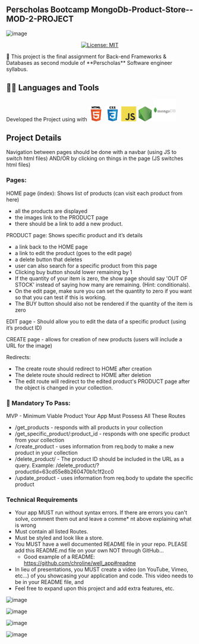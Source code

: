 ## Perscholas Bootcamp MongoDb-Product-Store--MOD-2-PROJECT
![image](https://user-images.githubusercontent.com/42888722/215923940-d4968286-e35d-4626-93e9-6e535792ad6e.png)

<div align='center'>

  
[![License: MIT](https://img.shields.io/badge/License-MIT-blue.svg)](https://opensource.org/licenses/MIT)
  
  
</div>
🔭 This project is the final assignment for Back-end Frameworks & Databases as second module of **Perscholas** Software engineer syllabus.




 ## 👨‍💻  Languages and Tools
 
 Developed the Project using with <img src="https://github.com/github/explore/blob/main/topics/html/html.png" alt="html" width="40" height="40"/>  <img src="https://github.com/github/explore/blob/main/topics/css/css.png" alt="css" width="40" height="40"/>  <img src="https://github.com/github/explore/blob/main/topics/javascript/javascript.png" alt="javascript" width="40" height="40"/>  <img src="https://github.com/github/explore/blob/main/topics/nodejs/nodejs.png" alt="nodejs" width="40" height="40"/>  <img src="https://github.com/github/explore/blob/main/topics/mongodb/mongodb.png" alt="mongodb" width="60" height="60"/> 







## Project Details
Navigation between pages should be done with a navbar (using JS to switch html files) AND/OR by clicking on things in the page (JS switches html files)

### Pages:

HOME page (index):  Shows list of products (can visit each product from here)

* all the products are displayed
* the images link to the PRODUCT page
* there should be a link to add a new product.


PRODUCT page: Shows specific product and it’s details

* a link back to the HOME page
* a link to edit the product (goes to the edit page)
* a delete button that deletes
* user can also search for a specific product from this page
* Clicking buy button should lower remaining by 1
* If the quantity of your item is zero, the show page should say 'OUT OF STOCK' instead of saying how many are remaining. (Hint: conditionals).
* On the edit page, make sure you can set the quantity to zero if you want so that you can test if this is working.
* The BUY button should also not be rendered if the quantity of the item is zero


EDIT page - Should allow you to edit the data of a specific product (using it’s product ID)

CREATE page - allows for creation of new products (users will include a URL for the image)

Redirects:

* The create route should redirect to HOME after creation
* The delete route should redirect to HOME after deletion
* The edit route will redirect to the edited product's PRODUCT page after the object is changed in your collection.
 
 
 
### 🔴 Mandatory To Pass:
MVP - Minimum Viable Product Your App Must Possess All These Routes

* /get_products - responds with all products in your collection
* /get_specific_product/:product_id - responds with one specific product from your collection
* /create_product - uses information from req.body to make a new product in your collection
* /delete_product/ - The product ID should be included in the URL as a query. Example: /delete_product/?productId=63cd55e8b260470b1c1f2cc0
* /update_product - uses information from req.body to update the specific product


### Technical Requirements
* Your app MUST run without syntax errors. If there are errors you can't solve, comment them out and leave a comme* nt above explaining what is wrong
* Must contain all listed Routes.
* Must be styled and look like a store.
* You MUST have a well documented README file in your repo. PLEASE add this README.md file on your own NOT through GitHub…
   * Good example of a README: https://github.com/chroline/well_app#readme
* In lieu of presentations, you MUST create a video (on YouTube, Vimeo, etc...) of you showcasing your application and code. This video needs to be in your README file, and
* Feel free to expand upon this project and add extra features, etc. 






![image](https://user-images.githubusercontent.com/42888722/215924622-f2666e60-8ca0-4af8-81f7-3636e3c6e0a9.png)


![image](https://user-images.githubusercontent.com/42888722/215924690-d1954cc0-752a-4af2-805f-98f4e79c536c.png)


![image](https://user-images.githubusercontent.com/42888722/215924779-3a0d0ec6-ebfb-4050-aa19-ce82faf429e0.png)


![image](https://user-images.githubusercontent.com/42888722/215924836-5b31954b-28c2-4045-8cc2-9016910a7e18.png)



